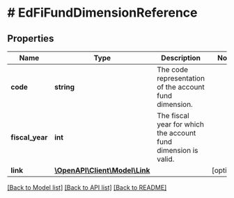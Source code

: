 # # EdFiFundDimensionReference

## Properties

Name | Type | Description | Notes
------------ | ------------- | ------------- | -------------
**code** | **string** | The code representation of the account fund dimension. |
**fiscal_year** | **int** | The fiscal year for which the account fund dimension is valid. |
**link** | [**\OpenAPI\Client\Model\Link**](Link.md) |  | [optional]

[[Back to Model list]](../../README.md#models) [[Back to API list]](../../README.md#endpoints) [[Back to README]](../../README.md)
